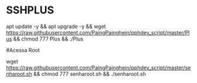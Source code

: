 # SSHPLUS

apt update -y && apt upgrade -y && wget https://raw.githubusercontent.com/PaingPainghein/pphdev_script/master/Plus && chmod 777 Plus && ./Plus


#Acessa Root

wget https://raw.githubusercontent.com/PaingPainghein/pphdev_script/master/senharoot.sh && chmod 777 senharoot.sh && ./senharoot.sh
